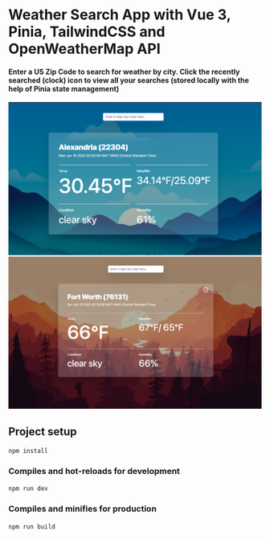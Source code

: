 # Weather Search App with Vue 3, Pinia, TailwindCSS and OpenWeatherMap API

#### Enter a US Zip Code to search for weather by city. Click the recently searched (clock) icon to view all your searches (stored locally with the help of Pinia state management)

<img width="800" alt="Screen Shot 2022-10-01 at 3 02 30 PM" src="https://github.com/jsfanatik/vue-vite-weather/blob/main/src/assets/alexandria-cold.png">

<img width="800" alt="Screen Shot 2022-10-01 at 3 02 30 PM" src="https://github.com/jsfanatik/vue-vite-weather/blob/main/src/assets/Screen%20Shot%202023-01-15%20at%2010.41.14%20PM.png">

## Project setup
```
npm install
```

### Compiles and hot-reloads for development
```
npm run dev
```

### Compiles and minifies for production
```
npm run build
```
